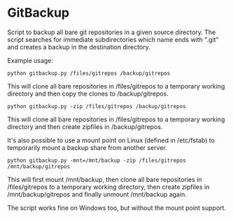 # GitBackup

Script to backup all bare git repositories in a given source directory. The
script searches for immediate subdirectories which name ends with ".git" and
creates a backup in the destination directory.

Example usage:

    python gitbackup.py /files/gitrepos /backup/gitrepos

This will clone all bare repositories in /files/gitrepos to a temporary working
directory and then copy the clones to /backup/gitrepos.

    python gitbackup.py -zip /files/gitrepos /backup/gitrepos

This will clone all bare repositories in /files/gitrepos to a temporary working
directory and then create zipfiles in /backup/gitrepos.

It's also possible to use a mount point on Linux (defined in /etc/fstab) to
temporarily mount a backup share from another server.

    python gitbackup.py -mnt=/mnt/backup -zip /files/gitrepos /mnt/backup/gitrepos

This will first mount /mnt/backup, then clone all bare repositories in 
/files/gitrepos to a temporary working directory, then create zipfiles 
in /mnt/backup/gitrepos and finally unmount /mnt/backup again.

The script works fine on Windows too, but without the mount point support.
